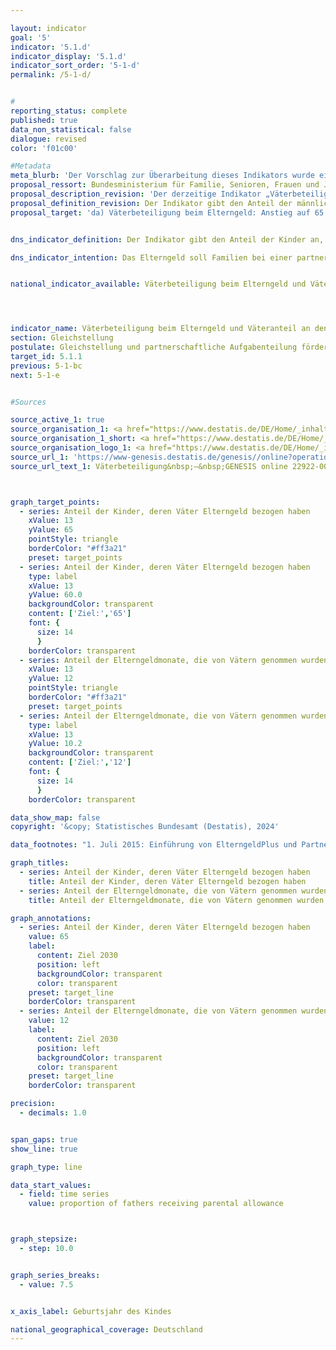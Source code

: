 ```yaml
---

layout: indicator        
goal: '5'        
indicator: '5.1.d'        
indicator_display: '5.1.d'        
indicator_sort_order: '5-1-d'        
permalink: /5-1-d/        


#
reporting_status: complete        
published: true        
data_non_statistical: false        
dialogue: revised
color: 'f01c00'

#Metadata    
meta_blurb: 'Der Vorschlag zur Überarbeitung dieses Indikators wurde eingebracht vom Bundesministerium für Familie, Senioren, Frauen und Jugend (BMFSFJ).'
proposal_ressort: Bundesministerium für Familie, Senioren, Frauen und Jugend (BMFSFJ)
proposal_description_revision: 'Der derzeitige Indikator „Väterbeteiligung beim Elterngeld“ gibt lediglich den Anteil der Väter an, die Elterngeld bezogen haben, jedoch nicht den Umfang. Somit ist die Aussagekraft hinsichtlich des Ziels der partnerschaftlichen Aufgabenteilung in den Familien begrenzt, da der Wert des Indikators auch ansteigt, wenn mehr Väter Elterngeld beziehen, die durchschnittliche Dauer jedoch stagniert oder sogar rückläufig ist.<br>Im Gegensatz dazu gibt der Väteranteil an den genommenen Elterngeldmonaten den Anteil der männlichen Bezieher an allen genommenen Elterngeldmonaten an. Er würde also genau 50 % betragen, wenn bei allen Kindern sowohl der Vater als auch die Mutter in gleichem Umfang Elterngeldmonate nehmen würden.'
proposal_definition_revision: Der Indikator gibt den Anteil der männlichen Bezieher an allen genommenen Elterngeldmonaten an.
proposal_target: 'da) Väterbeteiligung beim Elterngeld: Anstieg auf 65 Prozent bis 2030<br>db) Väteranteil an den genommenen Elterngeldmonaten: Anstieg auf 12 Prozent bis 2030'


dns_indicator_definition: Der Indikator gibt den Anteil der Kinder an, deren Väter Elterngeld bezogen haben.        

dns_indicator_intention: Das Elterngeld soll Familien bei einer partnerschaftlichen Aufgabenteilung unterstützen und eine gute Vereinbarkeit von Familie und Beruf für Mütter und Väter erreichen. Besonders mit der Einführung des ElterngeldPlus und des Partnerschaftsbonus soll der gesellschaftliche Wandel geschlechtsstereotyper Rollenbilder von Müttern und Vätern weiter vorangetrieben und letztendlich auch die Gleichstellung am Arbeitsmarkt befördert werden. Die Bundesregierung hat sich deshalb zum Ziel gesetzt den Anteil der Väter, die Elterngeld beziehen, zum Jahr 2030&nbsp;auf 65&nbsp;% zu steigern.


national_indicator_available: Väterbeteiligung beim Elterngeld und Väteranteil an den genommenen Elterngeldmonaten        S    




indicator_name: Väterbeteiligung beim Elterngeld und Väteranteil an den genommenen Elterngeldmonaten       
section: Gleichstellung        
postulate: Gleichstellung und partnerschaftliche Aufgabenteilung fördern        
target_id: 5.1.1        
previous: 5-1-bc        
next: 5-1-e        


#Sources        

source_active_1: true
source_organisation_1: <a href="https://www.destatis.de/DE/Home/_inhalt.html" target="_blank">Statistisches Bundesamt</a>
source_organisation_1_short: <a href="https://www.destatis.de/DE/Home/_inhalt.html" target="_blank">Statistisches Bundesamt</a>
source_organisation_logo_1: <a href="https://www.destatis.de/DE/Home/_inhalt.html" target="_blank"><img src="https://dns-indikatoren.de/public/OrgImgDe/destatis.png" alt="Statistisches Bundesamt" title=" Klicken Sie hier um zur Homepage der Organisation Statistisches Bundesamt zu gelangen." style="height:60px; width:148px; border:transparent"/></a>
source_url_1: 'https://www-genesis.destatis.de/genesis//online?operation=table&code=22922-0011&bypass=true&levelindex=0&levelid=1660642440197#abreadcrumb&language=de'
source_url_text_1: Väterbeteiligung&nbsp;–&nbsp;GENESIS online 22922-0011



graph_target_points:
  - series: Anteil der Kinder, deren Väter Elterngeld bezogen haben
    xValue: 13
    yValue: 65
    pointStyle: triangle
    borderColor: "#ff3a21"
    preset: target_points
  - series: Anteil der Kinder, deren Väter Elterngeld bezogen haben
    type: label
    xValue: 13
    yValue: 60.0
    backgroundColor: transparent
    content: ['Ziel:','65']
    font: {
      size: 14
      }
    borderColor: transparent
  - series: Anteil der Elterngeldmonate, die von Vätern genommen wurden
    xValue: 13
    yValue: 12
    pointStyle: triangle
    borderColor: "#ff3a21"
    preset: target_points
  - series: Anteil der Elterngeldmonate, die von Vätern genommen wurden
    type: label
    xValue: 13
    yValue: 10.2
    backgroundColor: transparent
    content: ['Ziel:','12']
    font: {
      size: 14
      }
    borderColor: transparent         

data_show_map: false        
copyright: '&copy; Statistisches Bundesamt (Destatis), 2024'        

data_footnotes: "1. Juli 2015: Einführung von ElterngeldPlus und Partnerschaftsbonus.<br>• Für die Auswertung aller abgeschlossenen Leistungsbezüge zu einem bestimmten Geburtszeitraum muss die maximal mögliche Bezugsdauer berücksichtigt werden, sodass Daten nur mit einem größeren zeitlichen Verzug dargestellt werden können."        

graph_titles:
  - series: Anteil der Kinder, deren Väter Elterngeld bezogen haben
    title: Anteil der Kinder, deren Väter Elterngeld bezogen haben    
  - series: Anteil der Elterngeldmonate, die von Vätern genommen wurden
    title: Anteil der Elterngeldmonate, die von Vätern genommen wurden   

graph_annotations:
  - series: Anteil der Kinder, deren Väter Elterngeld bezogen haben
    value: 65
    label:
      content: Ziel 2030
      position: left
      backgroundColor: transparent
      color: transparent
    preset: target_line
    borderColor: transparent
  - series: Anteil der Elterngeldmonate, die von Vätern genommen wurden
    value: 12
    label:
      content: Ziel 2030
      position: left
      backgroundColor: transparent
      color: transparent
    preset: target_line
    borderColor: transparent        

precision:
  - decimals: 1.0


span_gaps: true        
show_line: true        

graph_type: line        

data_start_values:
  - field: time series
    value: proportion of fathers receiving parental allowance        



graph_stepsize:
  - step: 10.0


graph_series_breaks:
  - value: 7.5


x_axis_label: Geburtsjahr des Kindes        

national_geographical_coverage: Deutschland                
---
```

